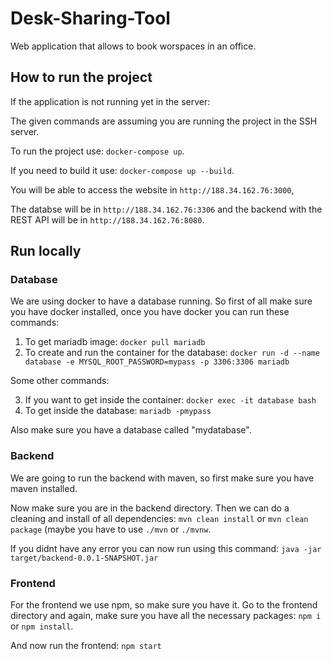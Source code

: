 # Desk-Sharing-Tool

Web application that allows to book worspaces in an office.

## How to run the project

If the application is not running yet in the server:

The given commands are assuming you are running the project in the SSH server.

To run the project use: `docker-compose up`.

If you need to build it use: `docker-compose up --build`.

You will be able to access the website in `http://188.34.162.76:3000`,

The databse will be in `http://188.34.162.76:3306` and the backend with the REST API will be in `http://188.34.162.76:8080`.


## Run locally

### Database

We are using docker to have a database running. So first of all make sure you have docker installed, once you have docker you can run these commands:

1. To get mariadb image: `docker pull mariadb`
2. To create and run the container for the database: `docker run -d --name database -e MYSQL_ROOT_PASSWORD=mypass -p 3306:3306 mariadb`

Some other commands:

3. If you want to get inside the container: `docker exec -it database bash`
4. To get inside the database: `mariadb -pmypass`

Also make sure you have a database called "mydatabase".

### Backend

We are going to run the backend with maven, so first make sure you have maven installed.

Now make sure you are in the backend directory. Then we can do a cleaning and install of all dependencies: `mvn clean install` or `mvn clean package` (maybe you have to use `./mvn` or `./mvnw`.

If you didnt have any error you can now run using this command: `java -jar target/backend-0.0.1-SNAPSHOT.jar `

### Frontend

For the frontend we use npm, so make sure you have it. Go to the frontend directory and again, make sure you have all the necessary packages: `npm i` or `npm install`.

And now run the frontend: `npm start`
